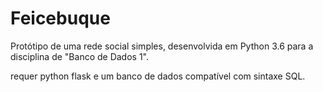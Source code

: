 # Feicebuque

Protótipo de uma rede social simples, desenvolvida em Python 3.6 para a disciplina de "Banco de Dados 1".

requer python flask e um banco de dados compatível com sintaxe SQL.
